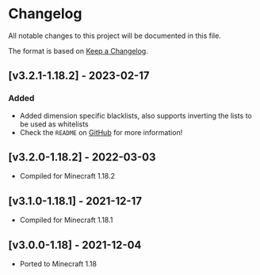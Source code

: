 # Changelog
All notable changes to this project will be documented in this file.

The format is based on [Keep a Changelog].

## [v3.2.1-1.18.2] - 2023-02-17
### Added
- Added dimension specific blacklists, also supports inverting the lists to be used as whitelists
- Check the `README` on [GitHub](https://github.com/Fuzss/pickupnotifier) for more information!

## [v3.2.0-1.18.2] - 2022-03-03
- Compiled for Minecraft 1.18.2

## [v3.1.0-1.18.1] - 2021-12-17
- Compiled for Minecraft 1.18.1

## [v3.0.0-1.18] - 2021-12-04
- Ported to Minecraft 1.18

[Keep a Changelog]: https://keepachangelog.com/en/1.0.0/
